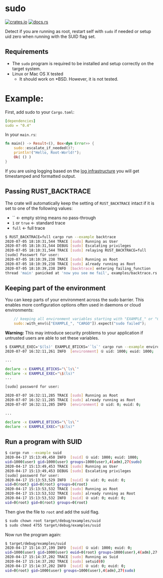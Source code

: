 # sudo

[![crates.io](https://img.shields.io/crates/v/sudo?logo=rust)](https://crates.io/crates/sudo/)
[![docs.rs](https://docs.rs/sudo/badge.svg)](https://docs.rs/sudo)

Detect if you are running as root, restart self with `sudo` if needed or setup uid zero when running with the SUID flag set.

## Requirements

* The `sudo` program is required to be installed and setup correctly on the target system.
* Linux or Mac OS X tested
    * It should work on *BSD. However, it is not tested.

# Example:

First, add sudo to your `Cargo.toml`:

```yaml
[dependencies]
sudo = "0.4"
```

In your `main.rs`:

```rust
fn main() -> Result<(), Box<dyn Error>> {
    sudo::escalate_if_needed()?;
    println!("Hello, Root-World!");
    Ok( () )
}
```

If you are using logging based on the [log infrastructure](https://crates.io/crates/log) you will get timestamped and formatted output.

## Passing RUST_BACKTRACE

The crate will automatically keep the setting of `RUST_BACKTRACE` intact if it is set to one of the following values:

* `` <- empty string means no pass-through
* `1` or `true` <- standard trace
* `full` <- full trace

```bash
$ RUST_BACKTRACE=full cargo run --example backtrace
2020-07-05 18:10:31,544 TRACE [sudo] Running as User
2020-07-05 18:10:31,544 DEBUG [sudo] Escalating privileges
2020-07-05 18:10:31,544 TRACE [sudo] relaying RUST_BACKTRACE=full
[sudo] Passwort für user:
2020-07-05 18:10:39,238 TRACE [sudo] Running as Root
2020-07-05 18:10:39,238 TRACE [sudo] already running as Root
2020-07-05 18:10:39,238 INFO  [backtrace] entering failing_function
thread 'main' panicked at 'now you see me fail', examples/backtrace.rs:16:5
```

## Keeping part of the environment

You can keep parts of your environment across the sudo barrier.
This enables more configuration options often used in daemons or cloud environments:

```rust
    // keeping all environment variables starting with "EXAMPLE_" or "CARGO"
    sudo::with_env(&["EXAMPLE_", "CARGO"]).expect("sudo failed");
```

**Warning:** This may introduce security problems to your application if untrusted users are able to set these variables.

```bash
$ EXAMPLE_EXEC='$(ls)' EXAMPLE_BTICKS='`ls`' cargo run --example environment
2020-07-07 16:32:11,261 INFO  [environment] ① uid: 1000; euid: 1000;

...

declare -x EXAMPLE_BTICKS="\`ls\`"
declare -x EXAMPLE_EXEC="\$(ls)"
...

[sudo] password for user:

2020-07-07 16:32:11,285 TRACE [sudo] Running as Root
2020-07-07 16:32:11,285 TRACE [sudo] already running as Root
2020-07-07 16:32:11,285 INFO  [environment] ② uid: 0; euid: 0;

...

declare -x EXAMPLE_BTICKS="\`ls\`"
declare -x EXAMPLE_EXEC="\$(ls)"
```

## Run a program with SUID

```bash
$ cargo run --example suid
2020-04-17 15:13:49,450 INFO  [suid] ① uid: 1000; euid: 1000;
uid=1000(user) gid=1000(user) groups=1000(user),4(adm),27(sudo)
2020-04-17 15:13:49,453 TRACE [sudo] Running as User
2020-04-17 15:13:49,453 DEBUG [sudo] Escalating privileges
[sudo] password for user: 
2020-04-17 15:13:53,529 INFO  [suid] ① uid: 0; euid: 0;
uid=0(root) gid=0(root) groups=0(root)
2020-04-17 15:13:53,532 TRACE [sudo] Running as Root
2020-04-17 15:13:53,532 TRACE [sudo] already running as Root
2020-04-17 15:13:53,532 INFO  [suid] ② uid: 0; euid: 0;
uid=0(root) gid=0(root) groups=0(root)

```

Then give the file to `root` and add the suid flag.

```bash
$ sudo chown root target/debug/examples/suid
$ sudo chmod 4755 target/debug/examples/suid
```

Now run the program again:

```bash
$ target/debug/examples/suid
2020-04-17 15:14:37,199 INFO  [suid] ① uid: 1000; euid: 0;
uid=1000(user) gid=1000(user) euid=0(root) groups=1000(user),4(adm),27(sudo)
2020-04-17 15:14:37,202 TRACE [sudo] Running as Suid
2020-04-17 15:14:37,202 TRACE [sudo] setuid(0)
2020-04-17 15:14:37,202 INFO  [suid] ② uid: 0; euid: 0;
uid=0(root) gid=1000(user) groups=1000(user),4(adm),27(sudo)
```
